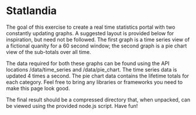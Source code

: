 Statlandia
==========

The goal of this exercise to create a real time statistics portal with two constantly updating graphs. A suggested layout is provided below for inspiration, but need not be followed. The first graph is a time series view of a fictional quanity for a 60 second window; the second graph is a pie chart view of the sub-totals over all time.

The data required for both these graphs can be found using the API locations /data/time_series and /data/pie_chart. The time series data is updated 4 times a second. The pie chart data contains the lifetime totals for each category. Feel free to bring any libraries or frameworks you need to make this page look good.

The final result should be a compressed directory that, when unpacked, can be viewed using the provided node.js script. Have fun!


